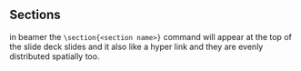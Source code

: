 

## Sections

in beamer the `\section{<section name>}` command will appear at the top of the slide deck slides and it also like a hyper link and they are evenly distributed spatially too.
